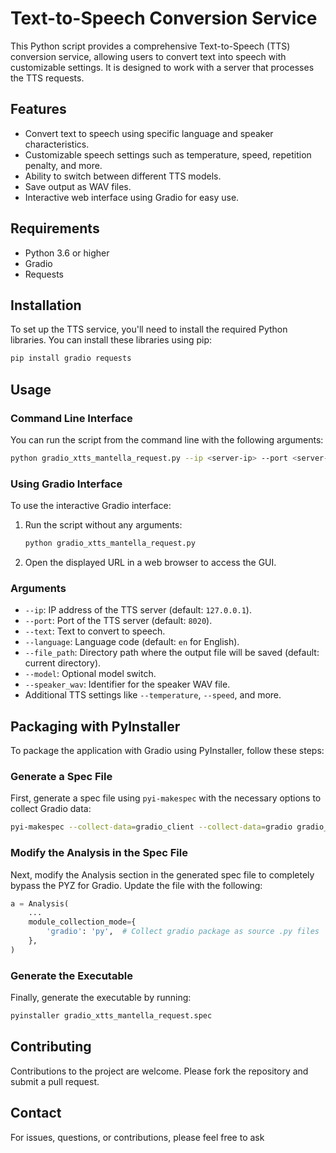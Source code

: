 # Text-to-Speech Conversion Service

This Python script provides a comprehensive Text-to-Speech (TTS) conversion service, allowing users to convert text into speech with customizable settings. It is designed to work with a server that processes the TTS requests.

## Features

- Convert text to speech using specific language and speaker characteristics.
- Customizable speech settings such as temperature, speed, repetition penalty, and more.
- Ability to switch between different TTS models.
- Save output as WAV files.
- Interactive web interface using Gradio for easy use.

## Requirements

- Python 3.6 or higher
- Gradio
- Requests

## Installation

To set up the TTS service, you'll need to install the required Python libraries. You can install these libraries using pip:

```bash
pip install gradio requests
```

## Usage

### Command Line Interface

You can run the script from the command line with the following arguments:

```bash
python gradio_xtts_mantella_request.py --ip <server-ip> --port <server-port> --text "Your text here" --language en --file_path <path-to-save-output> --speaker_wav <speaker-file-identifier>
```

### Using Gradio Interface

To use the interactive Gradio interface:

1. Run the script without any arguments:
   ```bash
   python gradio_xtts_mantella_request.py
   ```
2. Open the displayed URL in a web browser to access the GUI.

### Arguments

- `--ip`: IP address of the TTS server (default: `127.0.0.1`).
- `--port`: Port of the TTS server (default: `8020`).
- `--text`: Text to convert to speech.
- `--language`: Language code (default: `en` for English).
- `--file_path`: Directory path where the output file will be saved (default: current directory).
- `--model`: Optional model switch.
- `--speaker_wav`: Identifier for the speaker WAV file.
- Additional TTS settings like `--temperature`, `--speed`, and more.

## Packaging with PyInstaller

To package the application with Gradio using PyInstaller, follow these steps:

### Generate a Spec File

First, generate a spec file using `pyi-makespec` with the necessary options to collect Gradio data:

```bash
pyi-makespec --collect-data=gradio_client --collect-data=gradio gradio_xtts_mantella_request.py
```

### Modify the Analysis in the Spec File

Next, modify the Analysis section in the generated spec file to completely bypass the PYZ for Gradio. Update the file with the following:

```python
a = Analysis(
    ...
    module_collection_mode={
        'gradio': 'py',  # Collect gradio package as source .py files
    },
)
```

### Generate the Executable

Finally, generate the executable by running:

```bash
pyinstaller gradio_xtts_mantella_request.spec
```

## Contributing

Contributions to the project are welcome. Please fork the repository and submit a pull request.


## Contact

For issues, questions, or contributions, please feel free to ask

